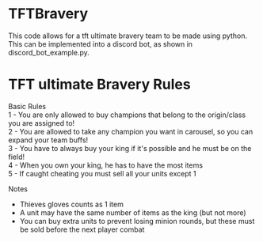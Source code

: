 # TFTBravery
This code allows for a tft ultimate bravery team to be made using python. This can be implemented into a discord bot, as shown in discord_bot_example.py.

# TFT ultimate Bravery Rules  
Basic Rules  
1 - You are only allowed to buy champions that belong to the origin/class you are assigned to!  
2 - You are allowed to take any champion you want in carousel, so you can expand your team buffs!  
3 - You have to always buy your king if it's possible and he must be on the field!  
4 - When you own your king, he has to have the most items  
5 - If caught cheating you must sell all your units except 1  

Notes   
- Thieves gloves counts as 1 item
- A unit may have the same number of items as the king (but not more)
- You can buy extra units to prevent losing minion rounds, but these must be sold before the next player combat


